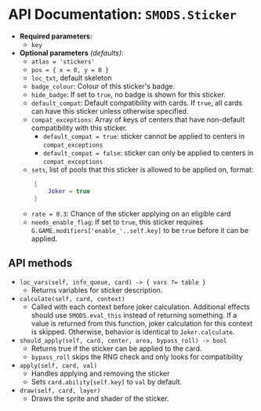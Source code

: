 # API Documentation: `SMODS.Sticker`
- **Required parameters:**
	- `key`
- **Optional parameters** *(defaults)*:
	- `atlas = 'stickers'`
	- `pos = { x = 0, y = 0 }`
	- `loc_txt`, default skeleton
	- `badge_colour`: Colour of this sticker's badge.
    - `hide_badge`: If set to `true`, no badge is shown for this sticker.
	- `default_compat`: Default compatibility with cards. If `true`, all cards can have this sticker unless otherwise specified.
	- `compat_exceptions`: Array of keys of centers that have non-default compatibility with this sticker.
		- `default_compat = true`: sticker cannot be applied to centers in `compat_exceptions`
		- `default_compat = false`: sticker can only be applied to centers in `compat_exceptions`
	- `sets`, list of pools that this sticker is allowed to be applied on, format: 
	```lua
		{
			Joker = true
		}
	```
	- `rate = 0.3`: Chance of the sticker applying on an eligible card
	- `needs_enable_flag`: If set to `true`, this sticker requires `G.GAME.modifiers['enable_'..self.key]` to be `true` before it can be applied.

## API methods
- `loc_vars(self, info_queue, card) -> { vars ?= table }`
	- Returns variables for sticker description.
- `calculate(self, card, context)`
    - Called with each context before joker calculation. Additional effects should use `SMODS.eval_this` instead of returning something. If a value is returned from this function, joker calculation for this context is skipped. Otherwise, behavior is identical to `Joker.calculate`.
- `should_apply(self, card, center, area, bypass_roll) -> bool`
	- Returns true if the sticker can be applied to the card. 
	- `bypass_roll` skips the RNG check and only looks for compatibility
- `apply(self, card, val)`
	- Handles applying and removing the sticker
	- Sets `card.ability[self.key]` to `val` by default. 
- `draw(self, card, layer)`
	- Draws the sprite and shader of the sticker.